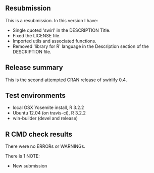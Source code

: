 ## Resubmission

This is a resubmission. In this version I have:

* Single quoted 'swirl' in the DESCRIPTION Title.
* Fixed the LICENSE file.
* Imported utils and associated functions.
* Removed 'library for R' language in the Description section of the DESCRIPTION 
file.

## Release summary

This is the second attempted CRAN release of swirlify 0.4.

## Test environments

* local OSX Yosemite install, R 3.2.2
* Ubuntu 12.04 (on travis-ci), R 3.2.2
* win-builder (devel and release)

## R CMD check results

There were no ERRORs or WARNINGs. 

There is 1 NOTE:

* New submission